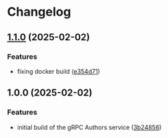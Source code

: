# Changelog

## [1.1.0](https://github.com/ordarr/authors/compare/v1.0.0...v1.1.0) (2025-02-02)


### Features

* fixing docker build ([e354d71](https://github.com/ordarr/authors/commit/e354d71e258015b64649e5eaa11e4525ef739236))

## 1.0.0 (2025-02-02)


### Features

* initial build of the gRPC Authors service ([3b24856](https://github.com/ordarr/authors/commit/3b248563f5ddf9105e24477bd25bba3ad7999d45))
